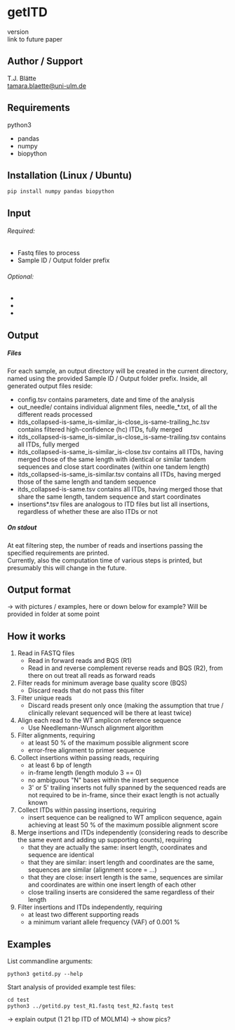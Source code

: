 # getITD
version  
link to future paper

## Author / Support
T.J. Blätte  
tamara.blaette@uni-ulm.de

## Requirements
python3
- pandas
- numpy
- biopython

## Installation (Linux / Ubuntu)
```
pip install numpy pandas biopython
```

## Input
###### Required:
- Fastq files to process
- Sample ID / Output folder prefix  

###### Optional:
-
-
-


## Output
##### Files
For each sample, an output directory will be created in the current directory, named using the provided Sample ID / Output folder prefix.
Inside, all generated output files reside:
- config.tsv contains parameters, date and time of the analysis
- out\_needle/ contains individual alignment files, needle\_\*.txt, of all the different reads processed
- itds\_collapsed-is-same\_is-similar\_is-close\_is-same-trailing\_hc.tsv contains filtered high-confidence (hc) ITDs, fully merged
- itds\_collapsed-is-same\_is-similar\_is-close\_is-same-trailing.tsv contains all ITDs, fully merged
- itds\_collapsed-is-same\_is-similar\_is-close.tsv contains all ITDs, having merged those of the same length with identical or similar tandem sequences and close start coordinates (within one tandem length)
- itds\_collapsed-is-same\_is-similar.tsv contains all ITDs, having merged those of the same length and tandem sequence
- itds\_collapsed-is-same.tsv contains all ITDs, having merged those that share the same length, tandem sequence and start coordinates
- insertions\*.tsv files are analogous to ITD files but list all insertions, regardless of whether these are also ITDs or not

##### On stdout
At eat filtering step, the number of reads and insertions passing the specified requirements are printed.   
Currently, also the computation time of various steps is printed, but presumably this will change in the future. 

## Output format
-> with pictures / examples, here or down below for example? Will be provided in folder at some point


## How it works
1. Read in FASTQ files
    - Read in forward reads and BQS (R1)
    - Read in and reverse complement reverse reads and BQS (R2), from there on out treat all reads as forward reads
2. Filter reads for minimum average base quality score (BQS)
    - Discard reads that do not pass this filter
3. Filter unique reads
    - Discard reads present only once (making the assumption that true / clinically relevant sequenced will be there at least twice)
4. Align each read to the WT amplicon reference sequence
    - Use Needlemann-Wunsch alignment algorithm
5. Filter alignments, requiring
    - at least 50 % of the maximum possible alignment score
    - error-free alignment to primer sequence
6. Collect insertions within passing reads, requiring
    - at least 6 bp of length
    - in-frame length (length modulo 3 == 0)
    - no ambiguous "N" bases within the insert sequence
    - 3' or 5' trailing inserts not fully spanned by the sequenced reads are not required to be in-frame, since their exact length is not actually known
7. Collect ITDs within passing insertions, requiring
    - insert sequence can be realigned to WT amplicon sequence, again achieving at least 50 % of the maximum possible alignment score
8. Merge insertions and ITDs independently (considering reads to describe the same event and adding up supporting counts), requiring
    - that they are actually the same: insert length, coordinates and sequence are identical
    - that they are similar: insert length and coordinates are the same, sequences are similar (alignment score = ...)
    - that they are close: insert length is the same, sequences are similar and coordinates are within one insert length of each other
    - close trailing inserts are considered the same regardless of their length
9. Filter insertions and ITDs independently, requiring
    - at least two different supporting reads
    - a minimum variant allele frequency (VAF) of 0.001 %



## Examples
List commandline arguments:
```
python3 getitd.py --help
```

Start analysis of provided example test files:
```
cd test
python3 ../getitd.py test_R1.fastq test_R2.fastq test
```
-> explain output (1 21 bp ITD of MOLM14) -> show pics?
